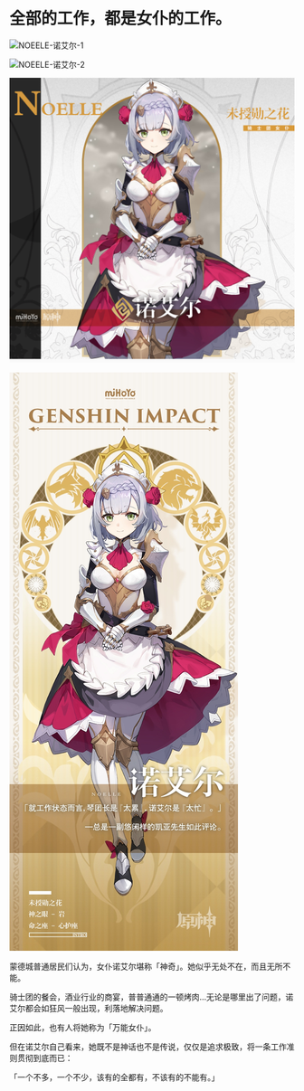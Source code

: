 # 全部的工作，都是女仆的工作。

![NOEELE-诺艾尔-1](./../D动图/NOEELE-诺艾尔-1.gif)

![NOEELE-诺艾尔-2](./../D动图/NOEELE-诺艾尔-2.gif)

![NOEELE-诺艾尔](./../B方形卡/NOEELE-诺艾尔.jpg)

![NOEELE-诺艾尔](./../C立绘/NOEELE-诺艾尔.jpg)

蒙德城普通居民们认为，女仆诺艾尔堪称「神奇」。她似乎无处不在，而且无所不能。

骑士团的餐会，酒业行业的商宴，普普通通的一顿烤肉…无论是哪里出了问题，诺艾尔都会如狂风一般出现，利落地解决问题。

正因如此，也有人将她称为「万能女仆」。

但在诺艾尔自己看来，她既不是神话也不是传说，仅仅是追求极致，将一条工作准则贯彻到底而已：

「一个不多，一个不少，该有的全都有，不该有的不能有。」